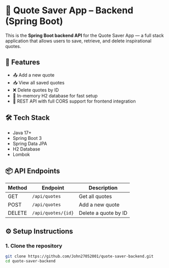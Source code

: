 # 📝 Quote Saver App – Backend (Spring Boot)

This is the **Spring Boot backend API** for the Quote Saver App — a full stack application that allows users to save, retrieve, and delete inspirational quotes.

## 🚀 Features

- 📤 Add a new quote
- 📥 View all saved quotes
- ❌ Delete quotes by ID
- 💾 In-memory H2 database for fast setup
- 🔗 REST API with full CORS support for frontend integration

## 🛠 Tech Stack

- Java 17+
- Spring Boot 3
- Spring Data JPA
- H2 Database
- Lombok

## 📦 API Endpoints

| Method | Endpoint                 | Description          |
|--------|--------------------------|----------------------|
| GET    | `/api/quotes`            | Get all quotes       |
| POST   | `/api/quotes`            | Add a new quote      |
| DELETE | `/api/quotes/{id}`       | Delete a quote by ID |

## ⚙️ Setup Instructions

### 1. Clone the repository

```bash
git clone https://github.com/John27052001/quote-saver-backend.git
cd quote-saver-backend
